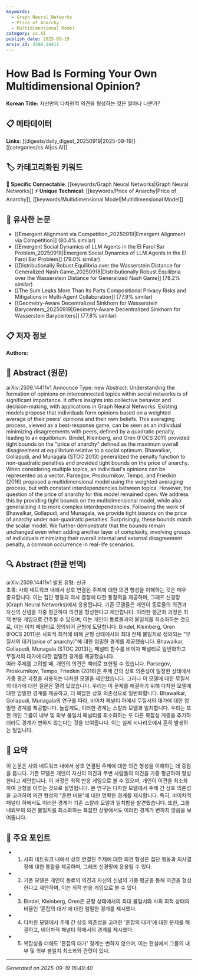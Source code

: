 ```yaml
---
keywords:
  - Graph Neural Networks
  - Price of Anarchy
  - Multidimensional Model
category: cs.AI
publish_date: 2025-09-19
arxiv_id: 2509.14411
---
```


<!-- KEYWORD_LINKING_METADATA:
{
  "processed_timestamp": "2025-09-22 21:40:34.656975",
  "vocabulary_version": "1.0",
  "selected_keywords": [
    "Graph Neural Networks",
    "Price of Anarchy",
    "Multidimensional Model"
  ],
  "rejected_keywords": [
    "Weighted Averaging Process"
  ],
  "similarity_scores": {
    "Graph Neural Networks": 0.8,
    "Price of Anarchy": 0.78,
    "Multidimensional Model": 0.77
  },
  "extraction_method": "AI_prompt_based",
  "budget_applied": true
}
-->


# How Bad Is Forming Your Own Multidimensional Opinion?

**Korean Title:** 자신만의 다차원적 의견을 형성하는 것은 얼마나 나쁜가?

## 📋 메타데이터

**Links**: [[digests/daily_digest_20250919|2025-09-19]]   [[categories/cs.AI|cs.AI]]

## 🏷️ 카테고리화된 키워드
**🔗 Specific Connectable**: [[keywords/Graph Neural Networks|Graph Neural Networks]]
**⚡ Unique Technical**: [[keywords/Price of Anarchy|Price of Anarchy]], [[keywords/Multidimensional Model|Multidimensional Model]]

## 🔗 유사한 논문
- [[Emergent Alignment via Competition_20250919|Emergent Alignment via Competition]] (80.4% similar)
- [[Emergent Social Dynamics of LLM Agents in the El Farol Bar Problem_20250918|Emergent Social Dynamics of LLM Agents in the El Farol Bar Problem]] (79.0% similar)
- [[Distributionally Robust Equilibria over the Wasserstein Distance for Generalized Nash Game_20250918|Distributionally Robust Equilibria over the Wasserstein Distance for Generalized Nash Game]] (78.2% similar)
- [[The Sum Leaks More Than Its Parts Compositional Privacy Risks and Mitigations in Multi-Agent Collaboration]] (77.9% similar)
- [[Geometry-Aware Decentralized Sinkhorn for Wasserstein Barycenters_20250919|Geometry-Aware Decentralized Sinkhorn for Wasserstein Barycenters]] (77.8% similar)

## 📋 저자 정보

**Authors:** 

## 📄 Abstract (원문)

arXiv:2509.14411v1 Announce Type: new 
Abstract: Understanding the formation of opinions on interconnected topics within social networks is of significant importance. It offers insights into collective behavior and decision-making, with applications in Graph Neural Networks. Existing models propose that individuals form opinions based on a weighted average of their peers' opinions and their own beliefs. This averaging process, viewed as a best-response game, can be seen as an individual minimizing disagreements with peers, defined by a quadratic penalty, leading to an equilibrium. Bindel, Kleinberg, and Oren (FOCS 2011) provided tight bounds on the "price of anarchy" defined as the maximum overall disagreement at equilibrium relative to a social optimum. Bhawalkar, Gollapudi, and Munagala (STOC 2013) generalized the penalty function to non-quadratic penalties and provided tight bounds on the price of anarchy.
  When considering multiple topics, an individual's opinions can be represented as a vector. Parsegov, Proskurnikov, Tempo, and Friedkin (2016) proposed a multidimensional model using the weighted averaging process, but with constant interdependencies between topics. However, the question of the price of anarchy for this model remained open. We address this by providing tight bounds on the multidimensional model, while also generalizing it to more complex interdependencies. Following the work of Bhawalkar, Gollapudi, and Munagala, we provide tight bounds on the price of anarchy under non-quadratic penalties. Surprisingly, these bounds match the scalar model. We further demonstrate that the bounds remain unchanged even when adding another layer of complexity, involving groups of individuals minimizing their overall internal and external disagreement penalty, a common occurrence in real-life scenarios.

## 🔍 Abstract (한글 번역)

arXiv:2509.14411v1 발표 유형: 신규  
초록: 사회 네트워크 내에서 상호 연결된 주제에 대한 의견 형성을 이해하는 것은 매우 중요합니다. 이는 집단 행동과 의사 결정에 대한 통찰력을 제공하며, 그래프 신경망(Graph Neural Networks)에서 응용됩니다. 기존 모델들은 개인이 동료들의 의견과 자신의 신념을 가중 평균하여 의견을 형성한다고 제안합니다. 이러한 평균화 과정은 최적 반응 게임으로 간주될 수 있으며, 이는 개인이 동료들과의 불일치를 최소화하는 것으로, 이는 이차 페널티로 정의되어 균형에 도달합니다. Bindel, Kleinberg, Oren (FOCS 2011)은 사회적 최적에 비해 균형 상태에서의 최대 전체 불일치로 정의되는 "무질서의 대가(price of anarchy)"에 대한 엄밀한 경계를 제공했습니다. Bhawalkar, Gollapudi, Munagala (STOC 2013)는 페널티 함수를 비이차 페널티로 일반화하고 무질서의 대가에 대한 엄밀한 경계를 제공했습니다.  
여러 주제를 고려할 때, 개인의 의견은 벡터로 표현될 수 있습니다. Parsegov, Proskurnikov, Tempo, Friedkin (2016)은 주제 간의 상호 의존성이 일정한 상태에서 가중 평균 과정을 사용하는 다차원 모델을 제안했습니다. 그러나 이 모델에 대한 무질서의 대가에 대한 질문은 열려 있었습니다. 우리는 이 문제를 해결하기 위해 다차원 모델에 대한 엄밀한 경계를 제공하고, 더 복잡한 상호 의존성으로 일반화합니다. Bhawalkar, Gollapudi, Munagala의 연구를 따라, 비이차 페널티 하에서 무질서의 대가에 대한 엄밀한 경계를 제공합니다. 놀랍게도, 이러한 경계는 스칼라 모델과 일치합니다. 우리는 또한 개인 그룹이 내부 및 외부 불일치 페널티를 최소화하는 또 다른 복잡성 계층을 추가하더라도 경계가 변하지 않는다는 것을 보여줍니다. 이는 실제 시나리오에서 흔히 발생하는 일입니다.

## 📝 요약

이 논문은 사회 네트워크 내에서 상호 연결된 주제에 대한 의견 형성을 이해하는 데 중점을 둡니다. 기존 모델은 개인이 자신의 의견과 주변 사람들의 의견을 가중 평균하여 형성한다고 제안합니다. 이 과정은 최적 반응 게임으로 볼 수 있으며, 개인이 이견을 최소화하여 균형을 이루는 것으로 설명됩니다. 본 연구는 다차원 모델에서 주제 간 상호 의존성을 고려하여 의견 형성의 "혼란 비용"에 대한 명확한 경계를 제시합니다. 특히, 비이차적 패널티 하에서도 이러한 경계가 기존 스칼라 모델과 일치함을 발견했습니다. 또한, 그룹 내외부의 의견 불일치를 최소화하는 복잡한 상황에서도 이러한 경계가 변하지 않음을 보여줍니다.

## 🎯 주요 포인트

- 1. 사회 네트워크 내에서 상호 연결된 주제에 대한 의견 형성은 집단 행동과 의사결정에 대한 통찰을 제공하며, 그래프 신경망에 응용될 수 있다.

- 2. 기존 모델은 개인이 동료의 의견과 자신의 신념의 가중 평균을 통해 의견을 형성한다고 제안하며, 이는 최적 반응 게임으로 볼 수 있다.

- 3. Bindel, Kleinberg, Oren은 균형 상태에서의 최대 불일치와 사회 최적 상태의 비율인 '혼잡의 대가'에 대한 엄밀한 경계를 제시했다.

- 4. 다차원 모델에서 주제 간 상호 의존성을 고려한 '혼잡의 대가'에 대한 문제를 해결하고, 비이차적 패널티 하에서의 경계를 제시했다.

- 5. 복잡성을 더해도 '혼잡의 대가' 경계는 변하지 않으며, 이는 현실에서 그룹의 내부 및 외부 불일치 최소화와 관련이 있다.

---

*Generated on 2025-09-19 16:49:40*